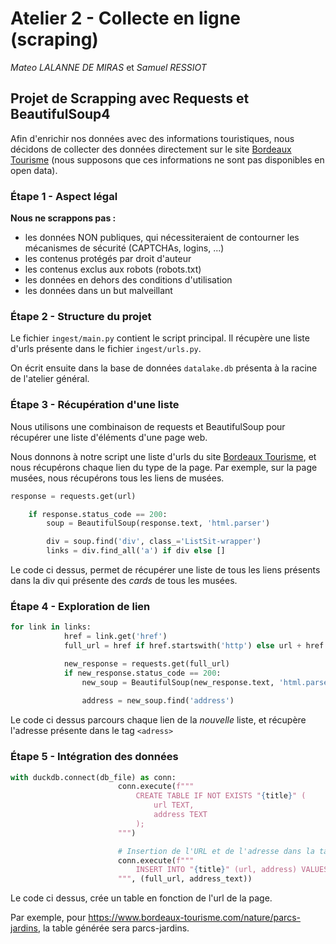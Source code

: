 # Atelier 2 - Collecte en ligne (scraping)

*Mateo LALANNE DE MIRAS* et *Samuel RESSIOT*

## Projet de Scrapping avec Requests et BeautifulSoup4

Afin d'enrichir nos données avec des informations touristiques, nous décidons de collecter des données
directement sur le site [Bordeaux Tourisme](https://www.bordeaux-tourisme.com) (nous supposons que ces informations ne sont pas disponibles en open data).

### Étape 1 - Aspect légal

**Nous ne scrappons pas :**

- les données NON publiques, qui nécessiteraient de contourner les mécanismes de sécurité (CAPTCHAs, logins, ...)
- les contenus protégés par droit d'auteur
- les contenus exclus aux robots (robots.txt)
- les données en dehors des conditions d'utilisation
- les données dans un but malveillant

### Étape 2 - Structure du projet

Le fichier `ingest/main.py` contient le script principal. Il récupère une liste d'urls présente dans le fichier `ingest/urls.py`.

On écrit ensuite dans la base de données `datalake.db` présenta à la racine de l'atelier général.

### Étape 3 - Récupération d'une liste

Nous utilisons une combinaison de requests et BeautifulSoup pour récupérer une liste d'éléments d'une page web.

Nous donnons à notre script une liste d'urls du site [Bordeaux Tourisme](https://www.bordeaux-tourisme.com), et nous récupérons chaque lien du type de la page. Par exemple, sur la page musées, nous récupérons tous les liens de musées.

```python
response = requests.get(url)

    if response.status_code == 200:
        soup = BeautifulSoup(response.text, 'html.parser')

        div = soup.find('div', class_='ListSit-wrapper')
        links = div.find_all('a') if div else []
```

Le code ci dessus, permet de récupérer une liste de tous les liens présents dans la div qui présente des *cards* de tous les musées.

### Étape 4 - Exploration de lien

```python
for link in links:
            href = link.get('href')
            full_url = href if href.startswith('http') else url + href

            new_response = requests.get(full_url)
            if new_response.status_code == 200:
                new_soup = BeautifulSoup(new_response.text, 'html.parser')
                
                address = new_soup.find('address')
```

Le code ci dessus parcours chaque lien de la *nouvelle* liste, et récupère l'adresse présente dans le tag `<adress>`

### Étape 5 - Intégration des données

```python
with duckdb.connect(db_file) as conn:
                        conn.execute(f"""
                            CREATE TABLE IF NOT EXISTS "{title}" (
                                url TEXT,
                                address TEXT
                            );
                        """)

                        # Insertion de l'URL et de l'adresse dans la table
                        conn.execute(f"""
                            INSERT INTO "{title}" (url, address) VALUES (?, ?)
                        """, (full_url, address_text))
```

Le code ci dessus, crée un table en fonction de l'url de la page.

Par exemple, pour <https://www.bordeaux-tourisme.com/nature/parcs-jardins>, la table générée sera parcs-jardins.
